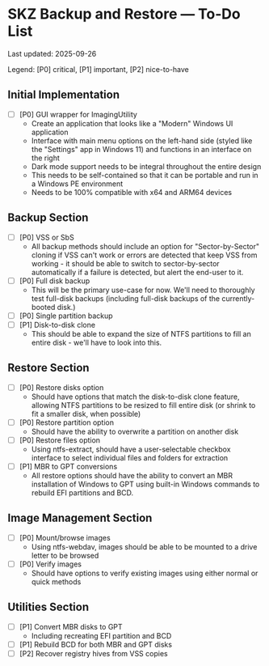 # SKZ Backup and Restore — To‑Do List

Last updated: 2025-09-26

Legend: [P0] critical, [P1] important, [P2] nice-to-have

## Initial Implementation
- [ ] [P0] GUI wrapper for ImagingUtility
  - Create an application that looks like a "Modern" Windows UI application
  - Interface with main menu options on the left-hand side (styled like the "Settings" app in Windows 11) and functions in an interface on the right
  - Dark mode support needs to be integral throughout the entire design
  - This needs to be self-contained so that it can be portable and run in a Windows PE environment
  - Needs to be 100% compatible with x64 and ARM64 devices

## Backup Section
- [ ] [P0] VSS or SbS
  - All backup methods should include an option for "Sector-by-Sector" cloning if VSS can't work or errors are detected that keep VSS from working - it should be able to switch to sector-by-sector automatically if a failure is detected, but alert the end-user to it. 
- [ ] [P0] Full disk backup
  - This will be the primary use-case for now. We'll need to thoroughly test full-disk backups (including full-disk backups of the currently-booted disk.)
- [ ] [P0] Single partition backup
- [ ] [P1] Disk-to-disk clone
  - This should be able to expand the size of NTFS partitions to fill an entire disk - we'll have to look into this.

## Restore Section
- [ ] [P0] Restore disks option
  - Should have options that match the disk-to-disk clone feature, allowing NTFS partitions to be resized to fill entire disk (or shrink to fit a smaller disk, when possible)
- [ ] [P0] Restore partition option
  - Should have the ability to overwrite a partition on another disk
- [ ] [P0] Restore files option
  - Using ntfs-extract, should have a user-selectable checkbox interface to select individual files and folders for extraction
- [ ] [P1] MBR to GPT conversions
  - All restore options should have the ability to convert an MBR installation of Windows to GPT using built-in Windows commands to rebuild EFI partitions and BCD.

## Image Management Section
- [ ] [P0] Mount/browse images
  - Using ntfs-webdav, images should be able to be mounted to a drive letter to be browsed
- [ ] [P0] Verify images
  - Should have options to verify existing images using either normal or quick methods

## Utilities Section
- [ ] [P1] Convert MBR disks to GPT
  - Including recreating EFI partition and BCD
- [ ] [P1] Rebuild BCD for both MBR and GPT disks
- [ ] [P2] Recover registry hives from VSS copies
